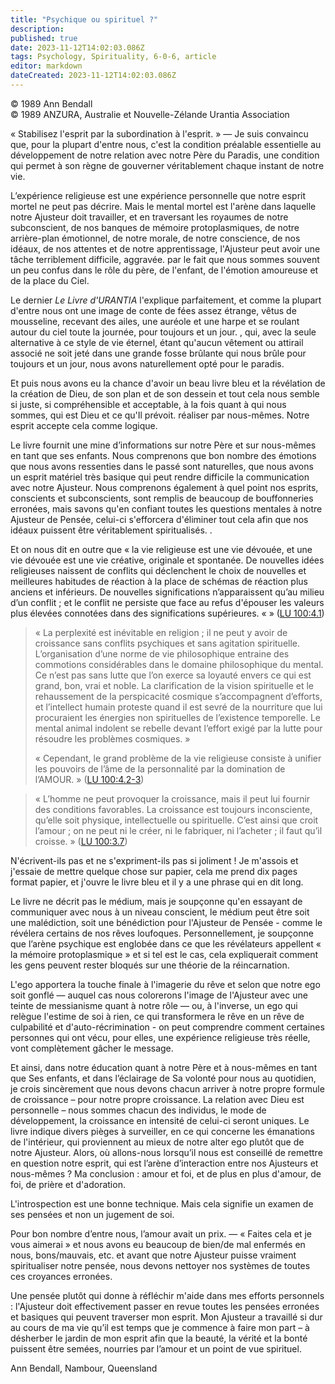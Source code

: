 ```yaml
---
title: "Psychique ou spirituel ?"
description: 
published: true
date: 2023-11-12T14:02:03.086Z
tags: Psychology, Spirituality, 6-0-6, article
editor: markdown
dateCreated: 2023-11-12T14:02:03.086Z
---
```



<p class="v-card v-sheet theme--light gray lighten-3 px-2 py-1">© 1989 Ann Bendall<br>© 1989 ANZURA, Australie et Nouvelle-Zélande Urantia Association</p>


« Stabilisez l'esprit par la subordination à l'esprit. » — Je suis convaincu que, pour la plupart d'entre nous, c'est la condition préalable essentielle au développement de notre relation avec notre Père du Paradis, une condition qui permet à son règne de gouverner véritablement chaque instant de notre vie.

L’expérience religieuse est une expérience personnelle que notre esprit mortel ne peut pas décrire. Mais le mental mortel est l'arène dans laquelle notre Ajusteur doit travailler, et en traversant les royaumes de notre subconscient, de nos banques de mémoire protoplasmiques, de notre arrière-plan émotionnel, de notre morale, de notre conscience, de nos idéaux, de nos attentes et de notre apprentissage, l'Ajusteur peut avoir une tâche terriblement difficile, aggravée. par le fait que nous sommes souvent un peu confus dans le rôle du père, de l'enfant, de l'émotion amoureuse et de la place du Ciel.

Le dernier _Le Livre d'URANTIA_ l'explique parfaitement, et comme la plupart d'entre nous ont une image de conte de fées assez étrange, vêtus de mousseline, recevant des ailes, une auréole et une harpe et se roulant autour du ciel toute la journée, pour toujours et un jour. , qui, avec la seule alternative à ce style de vie éternel, étant qu'aucun vêtement ou attirail associé ne soit jeté dans une grande fosse brûlante qui nous brûle pour toujours et un jour, nous avons naturellement opté pour le paradis.

Et puis nous avons eu la chance d'avoir un beau livre bleu et la révélation de la création de Dieu, de son plan et de son dessein et tout cela nous semble si juste, si compréhensible et acceptable, à la fois quant à qui nous sommes, qui est Dieu et ce qu'Il prévoit. réaliser par nous-mêmes. Notre esprit accepte cela comme logique.

Le livre fournit une mine d’informations sur notre Père et sur nous-mêmes en tant que ses enfants. Nous comprenons que bon nombre des émotions que nous avons ressenties dans le passé sont naturelles, que nous avons un esprit matériel très basique qui peut rendre difficile la communication avec notre Ajusteur. Nous comprenons également à quel point nos esprits, conscients et subconscients, sont remplis de beaucoup de bouffonneries erronées, mais savons qu'en confiant toutes les questions mentales à notre Ajusteur de Pensée, celui-ci s'efforcera d'éliminer tout cela afin que nos idéaux puissent être véritablement spiritualisés. .

Et on nous dit en outre que « la vie religieuse est une vie dévouée, et une vie dévouée est une vie créative, originale et spontanée. De nouvelles idées religieuses naissent de conflits qui déclenchent le choix de nouvelles et meilleures habitudes de réaction à la place de schémas de réaction plus anciens et inférieurs. De nouvelles significations n’apparaissent qu’au milieu d’un conflit ; et le conflit ne persiste que face au refus d'épouser les valeurs plus élevées connotées dans des significations supérieures. «  » ([LU 100:4.1](/fr/The_Urantia_Book/100#p4_1))

> « La perplexité est inévitable en religion ; il ne peut y avoir de croissance sans conflits psychiques et sans agitation spirituelle. L’organisation d’une norme de vie philosophique entraine des commotions considérables dans le domaine philosophique du mental. Ce n’est pas sans lutte que l’on exerce sa loyauté envers ce qui est grand, bon, vrai et noble. La clarification de la vision spirituelle et le rehaussement de la perspicacité cosmique s’accompagnent d’efforts, et l’intellect humain proteste quand il est sevré de la nourriture que lui procuraient les énergies non spirituelles de l’existence temporelle. Le mental animal indolent se rebelle devant l’effort exigé par la lutte pour résoudre les problèmes cosmiques. »
> 
> « Cependant, le grand problème de la vie religieuse consiste à unifier les pouvoirs de l’âme de la personnalité par la domination de l’AMOUR. » ([LU 100:4.2-3](/fr/The_Urantia_Book/100#p4_2))

> « L’homme ne peut provoquer la croissance, mais il peut lui fournir des conditions favorables. La croissance est toujours inconsciente, qu’elle soit physique, intellectuelle ou spirituelle. C’est ainsi que croit l’amour ; on ne peut ni le créer, ni le fabriquer, ni l’acheter ; il faut qu’il croisse. » ([LU 100:3.7](/fr/The_Urantia_Book/100#p3_7))

N'écrivent-ils pas et ne s'expriment-ils pas si joliment ! Je m'assois et j'essaie de mettre quelque chose sur papier, cela me prend dix pages format papier, et j'ouvre le livre bleu et il y a une phrase qui en dit long.

Le livre ne décrit pas le médium, mais je soupçonne qu'en essayant de communiquer avec nous à un niveau conscient, le médium peut être soit une malédiction, soit une bénédiction pour l'Ajusteur de Pensée - comme le révélera certains de nos rêves loufoques. Personnellement, je soupçonne que l’arène psychique est englobée dans ce que les révélateurs appellent « la mémoire protoplasmique » et si tel est le cas, cela expliquerait comment les gens peuvent rester bloqués sur une théorie de la réincarnation.

L'ego apportera la touche finale à l'imagerie du rêve et selon que notre ego soit gonflé — auquel cas nous colorerons l'image de l'Ajusteur avec une teinte de messianisme quant à notre rôle — ou, à l'inverse, un ego qui relègue l'estime de soi à rien, ce qui transformera le rêve en un rêve de culpabilité et d'auto-récrimination - on peut comprendre comment certaines personnes qui ont vécu, pour elles, une expérience religieuse très réelle, vont complètement gâcher le message.

Et ainsi, dans notre éducation quant à notre Père et à nous-mêmes en tant que Ses enfants, et dans l’éclairage de Sa volonté pour nous au quotidien, je crois sincèrement que nous devons chacun arriver à notre propre formule de croissance – pour notre propre croissance. La relation avec Dieu est personnelle – nous sommes chacun des individus, le mode de développement, la croissance en intensité de celui-ci seront uniques. Le livre indique divers pièges à surveiller, en ce qui concerne les émanations de l'intérieur, qui proviennent au mieux de notre alter ego plutôt que de notre Ajusteur. Alors, où allons-nous lorsqu’il nous est conseillé de remettre en question notre esprit, qui est l’arène d’interaction entre nos Ajusteurs et nous-mêmes ? Ma conclusion : amour et foi, et de plus en plus d'amour, de foi, de prière et d'adoration.

L'introspection est une bonne technique. Mais cela signifie un examen de ses pensées et non un jugement de soi.

Pour bon nombre d’entre nous, l’amour avait un prix. — « Faites cela et je vous aimerai » et nous avons eu beaucoup de bien/de mal enfermés en nous, bons/mauvais, etc. et avant que notre Ajusteur puisse vraiment spiritualiser notre pensée, nous devons nettoyer nos systèmes de toutes ces croyances erronées.

Une pensée plutôt qui donne à réfléchir m'aide dans mes efforts personnels : l'Ajusteur doit effectivement passer en revue toutes les pensées erronées et basiques qui peuvent traverser mon esprit. Mon Ajusteur a travaillé si dur au cours de ma vie qu’il est temps que je commence à faire mon part – à désherber le jardin de mon esprit afin que la beauté, la vérité et la bonté puissent être semées, nourries par l’amour et un point de vue spirituel.

Ann Bendall, Nambour, Queensland


